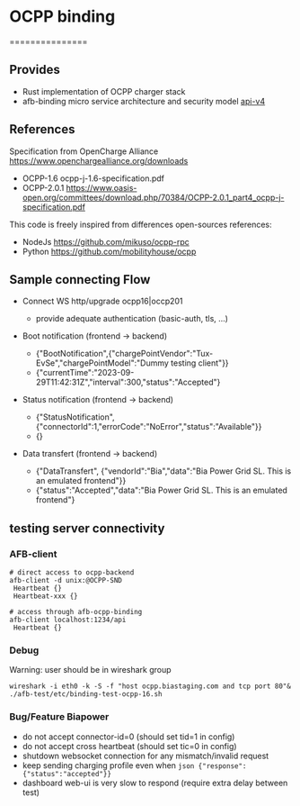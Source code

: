 # OCPP binding
===============

## Provides

* Rust implementation of OCPP charger stack
* afb-binding micro service architecture and security model [api-v4](https://github.com/redpesk-common/afb-librust/blob/master/docs/1-architecture_presentation.md)

## References

Specification from OpenCharge Alliance https://www.openchargealliance.org/downloads

* OCPP-1.6 ocpp-j-1.6-specification.pdf
* OCPP-2.0.1 https://www.oasis-open.org/committees/download.php/70384/OCPP-2.0.1_part4_ocpp-j-specification.pdf

This code is freely inspired from differences open-sources references:

* NodeJs https://github.com/mikuso/ocpp-rpc
* Python https://github.com/mobilityhouse/ocpp


## Sample connecting Flow

* Connect WS http/upgrade ocpp16|occp201
   * provide adequate authentication (basic-auth, tls, ...)

* Boot notification (frontend -> backend)
   * {"BootNotification",{"chargePointVendor":"Tux-EvSe","chargePointModel":"Dummy testing client"}}
   * {"currentTime":"2023-09-29T11:42:31Z","interval":300,"status":"Accepted"}

* Status notification (frontend -> backend)
  * {"StatusNotification",{"connectorId":1,"errorCode":"NoError","status":"Available"}}
  * {}

* Data transfert (frontend -> backend)
  * {"DataTransfert", {"vendorId":"Bia","data":"Bia Power Grid SL. This is an emulated frontend"}}
  * {"status":"Accepted","data":"Bia Power Grid SL. This is an emulated frontend"}


## testing server connectivity

### AFB-client

```
# direct access to ocpp-backend
afb-client -d unix:@OCPP-SND
 Heartbeat {}
 Heartbeat-xxx {}

# access through afb-ocpp-binding
afb-client localhost:1234/api
 Heartbeat {}
```


### Debug
Warning: user should be in wireshark group
```
wireshark -i eth0 -k -S -f "host ocpp.biastaging.com and tcp port 80"&
./afb-test/etc/binding-test-ocpp-16.sh
```


### Bug/Feature Biapower
 - do not accept connector-id=0 (should set tid=1 in config)
 - do not accept cross heartbeat (should set tic=0 in config)
 - shutdown websocket connection for any mismatch/invalid request
 - keep sending charging profile even when ```json {"response":{"status":"accepted"}}```
 - dashboard web-ui is very slow to respond (require extra delay between test)

